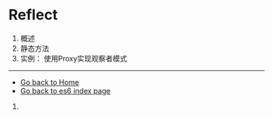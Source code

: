 # Reflect
1. 概述
2. 静态方法
3. 实例： 使用Proxy实现观察者模式
---
-   [Go back to Home](../README)
-   [Go back to es6 index page](../es6.md)

1.